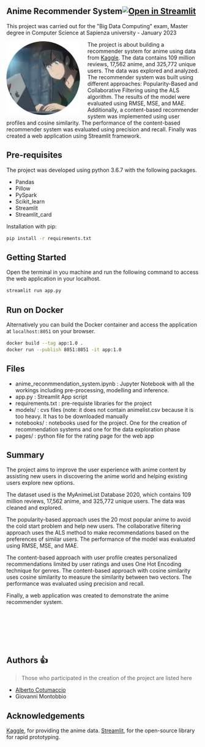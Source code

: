## Anime Recommender System[![Open in Streamlit](https://static.streamlit.io/badges/streamlit_badge_black_white.svg)](https://share.streamlit.io)

This project was carried out for the "Big Data Computing" exam, Master degree in Computer Science at Sapienza university - January 2023

<img src="logo.png" align="left" width="192px" height="192px"/>
<img align="left" width="0" height="192px" hspace="10"/>


The project is about building a recommender system for anime using data from [Kaggle](https://www.kaggle.com/datasets/hernan4444/anime-recommendation-database-2020). The data contains 109 million reviews, 17,562 anime, and 325,772 unique users. The data was explored and analyzed. The recommender system was built using different approaches: Popularity-Based and Collaborative Filtering using the ALS algorithm. The results of the model were evaluated using RMSE, MSE, and MAE. Additionally, a content-based recommender system was implemented using user profiles and cosine similarity. The performance of the content-based recommender system was evaluated using precision and recall. Finally was created a web application using Streamlit framework.


## Pre-requisites

The project was developed using python 3.6.7 with the following packages.
- Pandas
- Pillow
- PySpark
- Scikit_learn
- Streamlit
- Streamlit_card

Installation with pip:

```bash
pip install -r requirements.txt
```

## Getting Started
Open the terminal in you machine and run the following command to access the web application in your localhost.
```bash
streamlit run app.py
```

## Run on Docker
Alternatively you can build the Docker container and access the application at `localhost:8051` on your browser.
```bash
docker build --tag app:1.0 .
docker run --publish 8051:8051 -it app:1.0
```
## Files
- anime_reconmmendation_system.ipynb : Jupyter Notebook with all the workings including pre-processing, modelling and inference.
- app.py : Streamlit App script
- requirements.txt : pre-requiste libraries for the project
- models/ : cvs files (note: it does not contain animelist.csv because it is too heavy. It has to be downloaded manually
- notebooks/ : notebooks used for the project. One for the creation of recommendation systems and one for the data exploration phase
- pages/ : python file for the rating page for the web app

## Summary
The project aims to improve the user experience with anime content by assisting new users in discovering the anime world and helping existing users explore new options. 

The dataset used is the MyAnimeList Database 2020, which contains 109 million reviews, 17,562 anime, and 325,772 unique users. The data was cleaned and explored.

The popularity-based approach uses the 20 most popular anime to avoid the cold start problem and help new users. The collaborative filtering approach uses the ALS method to make recommendations based on the preferences of similar users. The performance of the model was evaluated using RMSE, MSE, and MAE.

The content-based approach with user profile creates personalized recommendations limited by user ratings and uses One Hot Encoding technique for genres. The content-based approach with cosine similarity uses cosine similarity to measure the similarity between two vectors. The performance was evaluated using precision and recall.

Finally, a web application was created to demonstrate the anime recommender system.

<br><br>
<br>
<br>
<br>

## Authors :thumbsup:

> Those who participated in the creation of the project are listed here

* [Alberto Cotumaccio](https://it.linkedin.com/in/alberto-cotumaccio-8b8443229?trk=people-guest_people_search-card)
* Giovanni Montobbio


## Acknowledgements

[Kaggle](https://www.kaggle.com/datasets/hernan4444/anime-recommendation-database-2020), for providing the anime data.
[Streamlit](https://www.streamlit.io/), for the open-source library for rapid prototyping.

